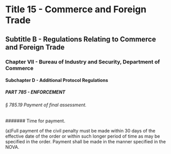 
# Title 15 - Commerce and Foreign Trade
## Subtitle B - Regulations Relating to Commerce and Foreign Trade
### Chapter VII - Bureau of Industry and Security, Department of Commerce
#### Subchapter D - Additional Protocol Regulations
##### PART 785 - ENFORCEMENT
###### § 785.19 Payment of final assessment.
####### Time for payment.

(a)Full payment of the civil penalty must be made within 30 days of the effective date of the order or within such longer period of time as may be specified in the order. Payment shall be made in the manner specified in the NOVA.

